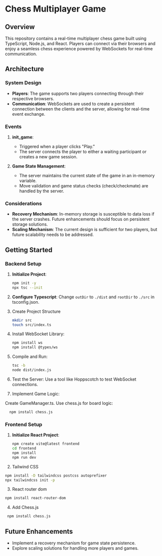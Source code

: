 # Chess Multiplayer Game

## Overview

This repository contains a real-time multiplayer chess game built using TypeScript, Node.js, and React. Players can connect via their browsers and enjoy a seamless chess experience powered by WebSockets for real-time communication.

## Architecture

### System Design

- **Players**: The game supports two players connecting through their respective browsers.
- **Communication**: WebSockets are used to create a persistent connection between the clients and the server, allowing for real-time event exchange.

### Events

1. **init_game**: 
   - Triggered when a player clicks "Play."
   - The server connects the player to either a waiting participant or creates a new game session.

2. **Game State Management**:
   - The server maintains the current state of the game in an in-memory variable.
   - Move validation and game status checks (check/checkmate) are handled by the server.

### Considerations

- **Recovery Mechanism**: In-memory storage is susceptible to data loss if the server crashes. Future enhancements should focus on persistent storage solutions.
- **Scaling Mechanism**: The current design is sufficient for two players, but future scalability needs to be addressed.

## Getting Started

### Backend Setup

1. **Initialize Project**:
   ```bash
   npm init -y
   npx tsc --init

2. **Configure Typescript**:
   Change ```outDir``` to ```./dist``` and ```rootDir``` to ```./src``` in tsconfig.json.

3. Create Project Structure
   ```bash
   mkdir src
   touch src/index.ts

4. Install WebSocket Library:
   ```bash
   npm install ws
   npm install @types/ws

5. Compile and Run:
   ```bash
   tsc -b
   node dist/index.js

6. Test the Server: Use a tool like Hoppscotch to test WebSocket connections.
   
7. Implement Game Logic:

  Create GameManager.ts.
  Use chess.js for board logic:
  ```bash
    npm install chess.js
  ```

### Frontend Setup

1. **Initialize React Project**:
   ```bash
   npm create vite@latest frontend
   cd frontend
   npm install
   npm run dev

2. Tailwind CSS
  ```bash
  npm install -D tailwindcss postcss autoprefixer
  npx tailwindcss init -p
  ```

3. React router dom
```bash
npm install react-router-dom
```
4. Add Chess.js
  ```bash
   npm install chess.js
```

## Future Enhancements

- Implement a recovery mechanism for game state persistence.
- Explore scaling solutions for handling more players and games.







   

